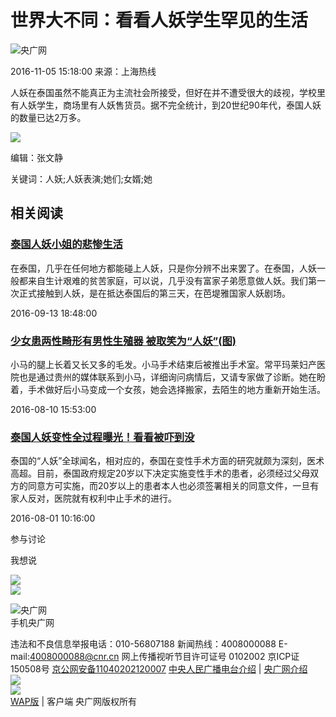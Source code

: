 # 世界大不同：看看人妖学生罕见的生活

![央广网](http://www.cnr.cn/images2015/cnrlogo.jpg)

2016-11-05 15:18:00 来源：上海热线

人妖在泰国虽然不能真正为主流社会所接受，但好在并不遭受很大的歧视，学校里有人妖学生，商场里有人妖售货员。据不完全统计，到20世纪90年代，泰国人妖的数量已达2万多。

![](./W020161105567161810336.jpg)

编辑：张文静

关键词：人妖;人妖表演;她们;女婿;她

## 相关阅读

### [泰国人妖小姐的悲惨生活](http://www.cnr.cn/ent/tg/20160913/t20160913_523134506.shtml)

在泰国，几乎在任何地方都能碰上人妖，只是你分辨不出来罢了。在泰国，人妖一般都来自生计艰难的贫苦家庭，可以说，几乎没有富家子弟愿意做人妖。我们第一次正式接触到人妖，是在抵达泰国后的第三天，在芭堤雅国家人妖剧场。

2016-09-13 18:48:00

### [少女患两性畸形有男性生殖器 被取笑为“人妖”(图)](http://www.cnr.cn/newscenter/society/srf/20160810/t20160810_522939587.html)

小马的腿上长着又长又多的毛发。小马手术结束后被推出手术室。常平玛莱妇产医院也是通过贵州的媒体联系到小马，详细询问病情后，又请专家做了诊断。她在盼着，手术做好后小马变成一个女孩，她会选择搬家，去陌生的地方重新开始生活。

2016-08-10 15:53:00

### [泰国人妖变性全过程曝光！看看被吓到没](http://www.cnr.cn/lvyou/list/20160801/t20160801_522846963.shtml)

泰国的“人妖”全球闻名，相对应的，泰国在变性手术方面的研究就颇为深刻，医术高超。目前，泰国政府规定20岁以下决定实施变性手术的患者，必须经过父母双方的同意方可实施，而20岁以上的患者本人也必须签署相关的同意文件，一旦有家人反对，医院就有权利中止手术的进行。

2016-08-01 10:16:00

参与讨论

我想说

![](http://www.cnr.cn/gg/yclcs/images/pingl01.jpg)  
![](http://www.cnr.cn/gg/yclcs/images/pingl02.jpg)

![央广网](http://www.cnr.cn/images2015/images/weixin.jpg)  
手机央广网

违法和不良信息举报电话：010-56807188 新闻热线：4008000088 E-mail:4008000088@cnr.cn 网上传播视听节目许可证号 0102002 京ICP证150508号 [京公网安备11040202120007](http://www.beian.gov.cn/portal/registerSystemInfo?recordcode=11040202120007) [中央人民广播电台介绍](http://www.cnr.cn/ygpp/) | [央广网介绍](http://www.cnr.cn/jsh/)  
[![](http://www.cnr.cn/images2015/images/bottom.png)](http://www.hd315.gov.cn/beian/view.asp?bianhao=0102000092200012)  
[![](http://www.cnr.cn/images2015/images/bottom2016.png)](http://www.beian.gov.cn/portal/registerSystemInfo?recordcode=11040202120007)  
[WAP版](http://m.cnr.cn/) | 客户端 央广网版权所有
<!-- tcd_original_link http://www.cnr.cn/ent/gd/20161105/t20161105_523245706.shtml -->
